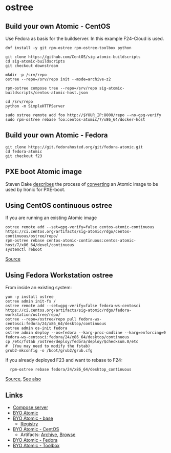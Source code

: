 ostree
======


## Build your own Atomic - CentOS
Use Fedora as basis for the buildserver. In this example F24-Cloud is used.

```
dnf install -y git rpm-ostree rpm-ostree-toolbox python

git clone https://github.com/CentOS/sig-atomic-buildscripts
cd sig-atomic-buildscripts
git checkout downstream

mkdir -p /srv/repo
ostree --repo=/srv/repo init --mode=archive-z2

rpm-ostree compose tree --repo=/srv/repo sig-atomic-buildscripts/centos-atomic-host.json

cd /srv/repo
python -m SimpleHTTPServer
```

```
sudo ostree remote add foo http://$YOUR_IP:8000/repo --no-gpg-verify
sudo rpm-ostree rebase foo:centos-atomic/7/x86_64/docker-host
```


## Build your own Atomic - Fedora
```
git clone https://git.fedorahosted.org/git/fedora-atomic.git
cd fedora-atomic
git checkout f23
```


## PXE boot Atomic image

Steven Dake [describes](https://sdake.io/2014/12/09/isnt-it-atomic-on-openstack-ironic-dont-you-think/) the process of [converting](https://github.com/sdake/fedora-atomic-to-liveos-pxe) an Atomic image to be used by Ironic for PXE-boot.


## Using CentOS continuous ostree

If you are running an existing Atomic image
```
ostree remote add --set=gpg-verify=false centos-atomic-continuous https://ci.centos.org/artifacts/sig-atomic/rdgo/centos-continuous/ostree/repo/
rpm-ostree rebase centos-atomic-continuous:centos-atomic-host/7/x86_64/devel/continuous
systemctl reboot
```

[Source](https://wiki.centos.org/SpecialInterestGroup/Atomic/Devel)


## Using Fedora Workstation ostree

From inside an existing system:
```
yum -y install ostree
ostree admin init-fs /
ostree remote add --set=gpg-verify=false fedora-ws-centosci https://ci.centos.org/artifacts/sig-atomic/rdgo/fedora-workstation/ostree/repo/
ostree --repo=/ostree/repo pull fedora-ws-centosci:fedora/24/x86_64/desktop/continuous
ostree admin os-init fedora
ostree admin deploy --os=fedora --karg-proc-cmdline --karg=enforcing=0 fedora-ws-centosci:fedora/24/x86_64/desktop/continuous
cp /etc/fstab /ostree/deploy/fedora/deploy/$checksum.0/etc
#  (You may need to modify the fstab)
grub2-mkconfig -o /boot/grub2/grub.cfg
```

If you already deployed F23 and want to rebase to F24:
```
  rpm-ostree rebase fedora/24/x86_64/desktop_continuous
```

[Source](https://ci.centos.org/job/atomic-fedora-ws/), [See also](https://fedoraproject.org/wiki/Changes/WorkstationOstree)


## Links

  * [Compose server](https://github.com/projectatomic/rpm-ostree/blob/master/docs/manual/compose-server.md)
  * [BYO Atomic](https://github.com/jasonbrooks/byo-atomic)
  * [BYO Atomic - base](https://gitlab.com/gbraad/byo-atomic-base)
    * [Registry](https://gitlab.com/gbraad/byo-atomic/container_registry)
  * [BYO Atomic - CentOS](https://gitlab.com/gbraad/byo-atomic-centos)
    * Artifacts: [Archive](https://gitlab.com/gbraad/byo-atomic-centos/builds/2175934/artifacts/download), [Browse](https://gitlab.com/gbraad/byo-atomic-centos/builds/2175934/artifacts/browse)
  * [BYO Atomic - Fedora](https://gitlab.com/gbraad/byo-atomic-fedora)
  * [BYO Atomic - Toolbox](https://gitlab.com/gbraad/byo-atomic-toolbox)

